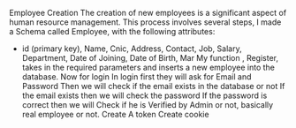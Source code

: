 Employee Creation
The creation of new employees is a significant aspect of human resource management. This process involves several steps,
I made a Schema called Employee, with the following attributes:
- id (primary key), Name, Cnic, Address, Contact, Job, Salary, Department, Date of Joining, Date of Birth, Mar
My function , Register, takes in the required parameters and inserts a new employee into the database.
Now for login
    In login first they will ask for Email and Password
    Then we will check if the email exists in the database or not
    If the email exists then we will check the password
    If the password is correct then we will Check if he is Verified by Admin or not, basically real employee or not.
    Create A token
    Create cookie

